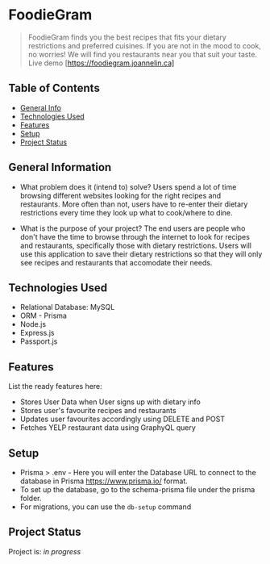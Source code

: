 # FoodieGram
> FoodieGram finds you the best recipes that fits your dietary restrictions and preferred cuisines. If you are not in the mood to cook, no worries! We will find you restaurants near you that suit your taste. 
> Live demo [https://foodiegram.joannelin.ca]

## Table of Contents
* [General Info](#general-information)
* [Technologies Used](#technologies-used)
* [Features](#features)
* [Setup](#setup)
* [Project Status](#project-status)




## General Information
- What problem does it (intend to) solve?
Users spend a lot of time browsing different websites looking for the right recipes and restaurants. More often than not, users have to re-enter their dietary restrictions every time they look up what to cook/where to dine.

- What is the purpose of your project?
The end users are people who don't have the time to browse through the internet to look for recipes and restaurants, specifically those with dietary restrictions. Users will use this application to save their dietary restrictions so that they will only see recipes and restaurants that accomodate their needs.



## Technologies Used
- Relational Database: MySQL 
- ORM - Prisma
- Node.js
- Express.js 
- Passport.js 


## Features
List the ready features here:
- Stores User Data when User signs up with dietary info 
- Stores user's favourite recipes and restaurants 
- Updates user favourites accordingly using DELETE and POST 
- Fetches YELP restaurant data using GraphyQL query


## Setup
- Prisma > .env - Here you will enter the Database URL to connect to the database in Prisma https://www.prisma.io/ format. 
- To set up the database, go to the schema-prisma file under the prisma folder. 
- For migrations, you can use the `db-setup` command




## Project Status
Project is: _in progress_ 




